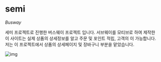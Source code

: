 # semi

*Busway*

세미 프로젝트로 진행한 버스웨이 프로젝트 입니다. 
서브웨이를 모티브로 하여 제작한 이 사이트는 실제 상품의 상세정보를 알고 주문 및 포인트 적립, 고객의 이 가능합니다.
저는 이 프로젝트에서 상품의 상세페이지 및 장바구니 부분을 맡았습니다.


![img](img/1.png) 



